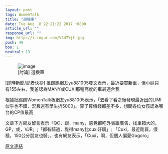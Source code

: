 ```yaml
---
layout: post
tags: WomenTalk
title: "選機車"
date: Tue Aug  8 22:21:22 2017 +0800
article_url: ""
response_url: ""
img: http://i.imgur.com/V2d7Yjt.jpg
push: 49
boo: 1
neutral: 13
---
```


<figure>
<img src="http://i.imgur.com/V2d7Yjt.jpg" alt="image">
<figcaption>
[討論] 選機車
</figcaption>
</figure>



[即時新聞/記者快抄] 批踢踢網友yu881005發文表示，最近要買新車，但小妹只有155左右，我爸認為MANY或CUXI那種高度的車最適合我

根據批踢踢WomenTalk板網友yu881005表示，「去看了看之後發現最近出的LIMI似乎也不錯，況且還有學生折5000」。算了算價錢都差不多，想問各位女孩認為哪台的CP值最高

文章下方網友留言表示「QC，跟，many，感覺都吃外表跟廣告，找車箱大的，GP，或，VJR」;「都有騎過，覺得many比cuxi好騎」; 「Cuxi，最近剛買，很穩，150公分朋友也騎」。也有網友表示，「Cuxi，啊，但個人偏愛Gogoro」

<a href = "https://www.ptt.cc/bbs/WomenTalk/M.1502202085.A.4AB.html">原文連結</a>


